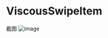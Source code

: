 # ViscousSwipeItem
截图
![image](https://github.com/Zweihui/ViscousSwipeItem/blob/master/gifs/ezgif.com-0824fa2518.gif)

